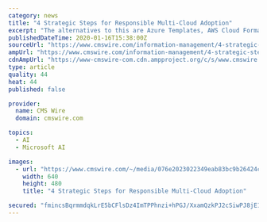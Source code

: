 ```yaml
---
category: news
title: "4 Strategic Steps for Responsible Multi-Cloud Adoption"
excerpt: "The alternatives to this are Azure Templates, AWS Cloud Formation or Google’s GCP Deployment manager ... The question to ask yourself is: do you trust that vendor enough to be so dependent on it? While the use of machine learning and AI in multi-cloud strategies is still fairly nascent, it’s worth considering as part of a forward-thinking ..."
publishedDateTime: 2020-01-16T15:38:00Z
sourceUrl: "https://www.cmswire.com/information-management/4-strategic-steps-for-responsible-multi-cloud-adoption/"
ampUrl: "https://www.cmswire.com/information-management/4-strategic-steps-for-responsible-multi-cloud-adoption/amp/"
cdnAmpUrl: "https://www-cmswire-com.cdn.ampproject.org/c/s/www.cmswire.com/information-management/4-strategic-steps-for-responsible-multi-cloud-adoption/amp/"
type: article
quality: 44
heat: 44
published: false

provider:
  name: CMS Wire
  domain: cmswire.com

topics:
  - AI
  - Microsoft AI

images:
  - url: "https://www.cmswire.com/~/media/076e2023022349eab83bc9b26424c787.jpg?mw=1024&hash=0C275666314F2E636C3684E27F06901DC090E330"
    width: 640
    height: 480
    title: "4 Strategic Steps for Responsible Multi-Cloud Adoption"

secured: "fmincsBqrmmdqkLrE5bCFlsDz4ImTPPhnzi+hPGJ/XxamQzkPJ2cSiwPJ8jE1BJngS+yrVNIC+JSnXYGiAptn78xMO3Ctp2iTWIZt/gqLBCpFV2t9TJgxswKG6zFevSjVYhrz30tj7yacISHg5UG+nKe/WMccF/KCrbge/UBlY/pQyArI7q7WOfISgyBb6xW4vezth31tMkPCuokKQWjaumMo7a4kGPPa44RGrss/6JcCC2pwzSkrCZgLFsVSu7C6Zv96vBE+6mRFhUnEiiP1pwOCC/k4DoqCIQBE2QLGMemIkGrHi/Bo4Wo3K3UuWvfr3VQSenzBEeCu5U6f3g5u3li2kzwawaXyUX1VxOxamu5XxosyEHdFop/6opWDT6SnLprZAsAEcNM9C+zBYOdq4DuYnSi2E3O22ekAv8VfKAI08uP6EI7EQ/rj6O0XvtMLanIK9tkwz56Xq5AvzjPXA==;aCggUle55zAYaJNjfRGHMg=="
---
```


